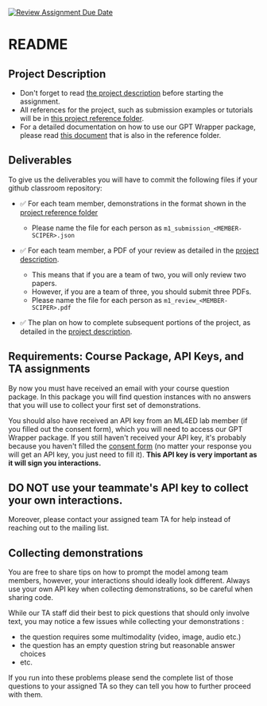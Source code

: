 [![Review Assignment Due Date](https://classroom.github.com/assets/deadline-readme-button-24ddc0f5d75046c5622901739e7c5dd533143b0c8e959d652212380cedb1ea36.svg)](https://classroom.github.com/a/P60PHcov)
# README
## Project Description
- Don't forget to read [the project description](https://docs.google.com/document/d/1SY1HAfrpoj9B6FnO3LEChne4vdf1GOuswu-H7oUUt8A/edit) before starting the assignment.
- All references for the project, such as submission examples or tutorials will be in [this project reference folder](https://drive.google.com/drive/folders/1rc2w25A5_HfI3ieHxs4ya9UaiUO41dXz?usp=sharing).
- For a detailed documentation on how to use our GPT Wrapper package, please read [this document](https://docs.google.com/document/d/1ZifVg2lw0EzeiuyT20DvZz90GBi3RsoL5tOw22a7BK0/edit?usp=sharing) that is also in the reference folder.
    
## Deliverables

To give us the deliverables you will have to commit the following files if your github classroom repository:

- ✅ For each team member, demonstrations in the format shown in the [project reference folder](https://drive.google.com/drive/folders/1rc2w25A5_HfI3ieHxs4ya9UaiUO41dXz?usp=sharing)
    - Please name the file for each person as `m1_submission_<MEMBER-SCIPER>.json`

- ✅ For each team member, a PDF of your review as detailed in the [project description](https://docs.google.com/document/d/1SY1HAfrpoj9B6FnO3LEChne4vdf1GOuswu-H7oUUt8A/edit).
    - This means that if you are a team of two, you will only review two papers.
    - However, if you are a team of three, you should submit three PDFs.
    - Please name the file for each person as `m1_review_<MEMBER-SCIPER>.pdf`

- ✅ The plan on how to complete subsequent portions of the project, as detailed in the [project description](https://docs.google.com/document/d/1SY1HAfrpoj9B6FnO3LEChne4vdf1GOuswu-H7oUUt8A/edit).


## Requirements: Course Package, API Keys, and TA assignments

By now you must have received an email with your course question package.
In this package you will find question instances with no answers that you will use to collect your first set of demonstrations.

You should also have received an API key from an ML4ED lab member (if you filled out the consent form), which you will need to access our GPT Wrapper package.
If you still haven't received your API key, it's probably because you haven't filled the [consent form](https://docs.google.com/forms/d/e/1FAIpQLSeAYt5_2BjdHpqZh1VwKkprOiF0eYJzNKvKNjGdT1nY9AfEPw/viewform) (no matter your response you will get an API key, you just need to fill it).
**This API key is very important as it will sign you interactions.**

## **DO NOT use your teammate's API key to collect your own interactions.**

Moreover, please contact your assigned team TA for help instead of reaching out to the mailing list.
## Collecting demonstrations

You are free to share tips on how to prompt the model among team members, however, your interactions should ideally look different. Always use your own API key when collecting demonstrations, so be careful when sharing code.

While our TA staff did their best to pick questions that should only involve text, you may notice a few issues while collecting your demonstrations :
- the question requires some multimodality (video, image, audio etc.) 
- the question has an empty question string but reasonable answer choices
- etc.

If you run into these problems please send the complete list of those questions to your assigned TA so they can tell you how to further proceed with them.
